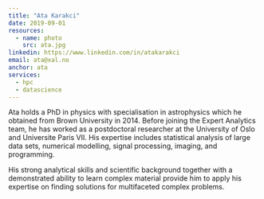 ```yaml
---
title: "Ata Karakci"
date: 2019-09-01
resources:
  - name: photo
    src: ata.jpg
linkedin: https://www.linkedin.com/in/atakarakci
email: ata@xal.no
anchor: ata
services:
  - hpc
  - datascience
---
```


Ata holds a PhD in physics with specialisation in astrophysics which he obtained from Brown University in 2014. Before joining the Expert Analytics team, he has worked as a postdoctoral researcher at the University of Oslo and Universite Paris VII. His expertise includes statistical analysis of large data sets, numerical modelling, signal processing, imaging, and programming.
<!--more-->
His strong analytical skills and scientific background together with a demonstrated ability to learn complex material provide him to apply his expertise on finding solutions for multifaceted complex problems.


